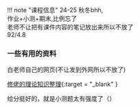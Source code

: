!!! note "课程信息"
    24-25 秋冬bhh,  
    作业+小测+期末,比例忘了  
    老师不让把有课件内容的笔记放出来所以不放了  
    92/4.8

### 一些有用的资料
白老师自己的网页(不让发到外网所以不放了)  
 
[修佬的理论知识整理](https://note.isshikih.top/cour_note/D1QD_CXiaoCheng/){:target = "_blank" }

给分挺好的，就是小测题太有强度了（）  